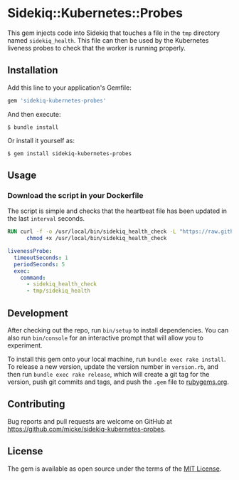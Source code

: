 # Sidekiq::Kubernetes::Probes

This gem injects code into Sidekiq that touches a file in the `tmp` directory
named `sidekiq_health`. This file can then be used by the Kubernetes liveness
probes to check that the worker is running properly.

## Installation

Add this line to your application's Gemfile:

```ruby
gem 'sidekiq-kubernetes-probes'
```

And then execute:

    $ bundle install

Or install it yourself as:

    $ gem install sidekiq-kubernetes-probes

## Usage

### Download the script in your Dockerfile

The script is simple and checks that the heartbeat file has been updated in the
last `interval` seconds.

```dockerfile
RUN curl -f -o /usr/local/bin/sidekiq_health_check -L "https://raw.githubusercontent.com/apoex/sidekiq-kubernetes-probes/master/bin/sidekiq_health_check" && \
      chmod +x /usr/local/bin/sidekiq_health_check
```

```yaml
livenessProbe:
  timeoutSeconds: 1
  periodSeconds: 5
  exec:
    command:
      - sidekiq_health_check
      - tmp/sidekiq_health
```

## Development

After checking out the repo, run `bin/setup` to install dependencies. You can also run `bin/console` for an interactive prompt that will allow you to experiment.

To install this gem onto your local machine, run `bundle exec rake install`. To release a new version, update the version number in `version.rb`, and then run `bundle exec rake release`, which will create a git tag for the version, push git commits and tags, and push the `.gem` file to [rubygems.org](https://rubygems.org).

## Contributing

Bug reports and pull requests are welcome on GitHub at https://github.com/micke/sidekiq-kubernetes-probes.


## License

The gem is available as open source under the terms of the [MIT License](https://opensource.org/licenses/MIT).
